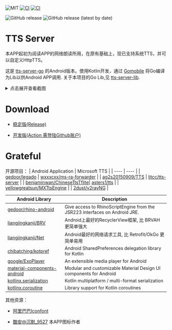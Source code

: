 ![MIT](https://img.shields.io/badge/license-MIT-green)
[![CI](https://github.com/jing332/tts-server-android/actions/workflows/release.yml/badge.svg)](https://github.com/jing332/tts-server-android/actions/workflows/release.yml)
[![CI](https://github.com/jing332/tts-server-android/actions/workflows/test.yml/badge.svg)](https://github.com/jing332/tts-server-android/actions/workflows/test.yml)

![GitHub release](https://img.shields.io/github/downloads/jing332/tts-server-android/total)
![GitHub release (latest by date)](https://img.shields.io/github/downloads/jing332/tts-server-android/latest/total)

# TTS Server
本APP起初为阅读APP的网络朗读所用，在原有基础上，现已支持系统TTS，并可以自定义HttpTTS。

这是 [tts-server-go](https://github.com/jing332/tts-server-go) 的Android版本。使用Kotlin开发，通过 [Gomobile](https://pkg.go.dev/golang.org/x/mobile/cmd/gomobile) 将Go编译为Lib以供Android APP调用. 关于本项目的Go Lib,见 [tts-server-lib](./tts-server-lib).

<details>
  <summary>点击展开查看截图</summary>
  
> 左图为服务转发日志界面，用于阅读APP的网络朗读。<br>
右图为系统TTS配置界面，可被使用系统TTS的APP调用。

  <img src="./images/Screenshot_Main.png" height="150px">
  <img src="./images/Screenshot_SysTTS.png" height="150px">
  
</details>

# Download

* [稳定版(Release)](https://github.com/jing332/tts-server-android/releases)

* [开发版(Action 需登陆Github账户)](https://github.com/jing332/tts-server-android/actions)


# Grateful

开源项目：
|  Android Application   | Microsoft TTS  |
|  ----  | ----  |
| [gedoor/legado](https://github.com/gedoor/legado)        | [wxxxcxx/ms-ra-forwarder](https://github.com/wxxxcxx/ms-ra-forwarder) |
| [ag2s20150909/TTS](https://github.com/ag2s20150909/TTS)  | [litcc/tts-server](https://github.com/litcc/tts-server) |
| [benjaminwan/ChineseTtsTflite](https://github.com/benjaminwan/ChineseTtsTflite)| [asters1/tts](https://github.com/asters1/tts) |
| [yellowgreatsun/MXTtsEngine](https://github.com/yellowgreatsun/MXTtsEngine) |
| [2dust/v2rayNG](https://github.com/2dust/v2rayNG) |

| Android Library | Description |
| ----      | ---- |
| [gedoor/rhino-android](https://github.com/gedoor/rhino-android) | Give access to RhinoScriptEngine from the JSR223 interfaces on Android JRE. |
| [liangjingkanji/BRV](https://github.com/liangjingkanji/BRV) | Android上最好的RecyclerView框架, 比 BRVAH 更简单强大 |
| [liangjingkanji/Net](https://github.com/liangjingkanji/Net) | Android最好的网络请求工具, 比 Retrofit/OkGo 更简单易用 |
| [chibatching/kotpref](https://github.com/chibatching/kotpref) |  Android SharedPreferences delegation library for Kotlin |
| [google/ExoPlayer](https://github.com/google/ExoPlayer) | An extensible media player for Android |
| [material-components-android](https://github.com/material-components/material-components-android) | Modular and customizable Material Design UI components for Android |
| [kotlinx.serialization](https://github.com/Kotlin/kotlinx.serialization/) | Kotlin multiplatform / multi-format serialization |
| [kotlinx.coroutine](https://github.com/Kotlin/kotlinx.coroutines) | Library support for Kotlin coroutines |


其他资源：
* [阿里巴巴Iconfont](https://www.iconfont.cn/)
 
* [酷安@沉默_9527](https://www.coolapk.com/u/230844) 本APP图标作者
